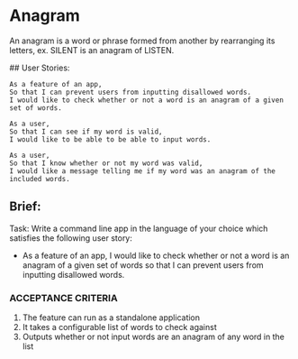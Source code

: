 # Anagram

An anagram is a word or phrase formed from another by rearranging its letters, ex. SILENT is an anagram of LISTEN.

## User Stories:

```
As a feature of an app,
So that I can prevent users from inputting disallowed words.
I would like to check whether or not a word is an anagram of a given set of words.

As a user,
So that I can see if my word is valid,
I would like to be able to be able to input words.

As a user,
So that I know whether or not my word was valid,
I would like a message telling me if my word was an anagram of the included words.
```

## Brief:

Task: Write a command line app in the language of your choice which satisfies the following user story:

- As a feature of an app, I would like to check whether or not a word is an anagram of a given set of words so that I can prevent users from inputting disallowed words.

### ACCEPTANCE CRITERIA

1. The feature can run as a standalone application
2. It takes a configurable list of words to check against
3. Outputs whether or not input words are an anagram of any word in the list